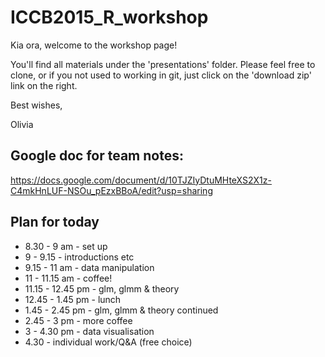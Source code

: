 # ICCB2015_R_workshop
Kia ora, welcome to the workshop page! 

You'll find all materials under the 'presentations' folder. Please feel free to clone, or if you not used to working in git, just click on the 'download zip' link on the right.

Best wishes,

Olivia

## Google doc for team notes:

https://docs.google.com/document/d/10TJZIyDtuMHteXS2X1z-C4mkHnLUF-NSOu_pEzxBBoA/edit?usp=sharing

## Plan for today

* 8.30 - 9 am - set up 
* 9 - 9.15 - introductions etc 
* 9.15 - 11 am - data manipulation 
* 11 - 11.15 am - coffee! 
* 11.15 - 12.45 pm - glm, glmm & theory 
* 12.45 - 1.45 pm - lunch 
* 1.45 - 2.45 pm - glm, glmm & theory continued 
* 2.45 - 3 pm - more coffee 
* 3 - 4.30 pm - data visualisation 
* 4.30 - individual work/Q&A (free choice)
